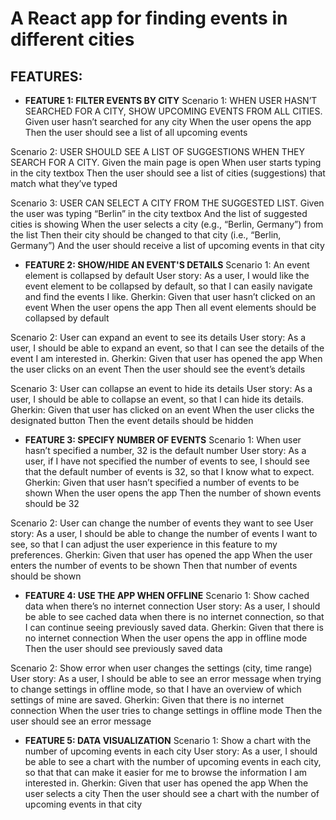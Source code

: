 # A React app for finding events in different cities

## FEATURES:

* **FEATURE 1: FILTER EVENTS BY CITY**
Scenario 1: WHEN USER HASN’T SEARCHED FOR A CITY, SHOW UPCOMING EVENTS FROM ALL CITIES.
Given user hasn’t searched for any city
When the user opens the app
Then the user should see a list of all upcoming events

Scenario 2: USER SHOULD SEE A LIST OF SUGGESTIONS WHEN THEY SEARCH FOR A CITY.
Given the main page is open
When user starts typing in the city textbox
Then the user should see a list of cities (suggestions) that match what they’ve typed

Scenario 3: USER CAN SELECT A CITY FROM THE SUGGESTED LIST.
Given the user was typing “Berlin” in the city textbox
And the list of suggested cities is showing
When the user selects a city (e.g., “Berlin, Germany”) from the list
Then their city should be changed to that city (i.e., “Berlin, Germany”)
And the user should receive a list of upcoming events in that city

* **FEATURE 2: SHOW/HIDE AN EVENT'S DETAILS**
Scenario 1: An event element is collapsed by default
User story: As a user, I would like the event element to be collapsed by default, so that I can easily navigate and find the events I like.
Gherkin:
Given that user hasn’t clicked on an event
When the user opens the app
Then all event elements should be collapsed by default

Scenario 2: User can expand an event to see its details
User story: As a user, I should be able to expand an event, so that I can see the details of the event I am interested in.
Gherkin:
Given that user has opened the app
When the user clicks on an event
Then the user should see the event’s details

Scenario 3: User can collapse an event to hide its details
User story: As a user, I should be able to collapse an event, so that I can hide its details.
Gherkin:
Given that user has clicked on an event
When the user clicks the designated button
Then the event details should be hidden

* **FEATURE 3: SPECIFY NUMBER OF EVENTS**
Scenario 1: When user hasn’t specified a number, 32 is the default number
User story: As a user, if I have not specified the number of events to see, I should see that the default number of events is 32, so that I know what to expect.
Gherkin:
Given that user hasn’t specified a number of events to be shown
When the user opens the app
Then the number of shown events should be 32

Scenario 2: User can change the number of events they want to see
User story: As a user, I should be able to change the number of events I want to see, so that I can adjust the user experience in this feature to my preferences.
Gherkin:
Given that user has opened the app
When the user enters the number of events to be shown
Then that number of events should be shown

* **FEATURE 4: USE THE APP WHEN OFFLINE**
Scenario 1: Show cached data when there’s no internet connection
User story: As a user, I should be able to see cached data when there is no internet connection, so that I can continue seeing previously saved data.
Gherkin:
Given that there is no internet connection
When the user opens the app in offline mode
Then the user should see previously saved data

Scenario 2: Show error when user changes the settings (city, time range)
User story: As a user, I should be able to see an error message when trying to change settings in offline mode, so that I have an overview of which settings of mine are saved.
Gherkin:
Given that there is no internet connection
When the user tries to change settings in offline mode
Then the user should see an error message

* **FEATURE 5: DATA VISUALIZATION**
Scenario 1: Show a chart with the number of upcoming events in each city
User story: As a user, I should be able to see a chart with the number of upcoming events in each city, so that that can make it easier for me to browse the information I am interested in.
Gherkin:
Given that user has opened the app
When the user selects a city
Then the user should see a chart with the number of upcoming events in that city
